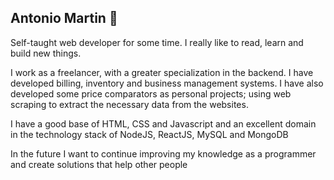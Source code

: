 ## Antonio Martin 👋


<!--
**antoniowd/antoniowd** is a ✨ _special_ ✨ repository because its `README.md` (this file) appears on your GitHub profile.

Here are some ideas to get you started:

- 🔭 I’m currently working on ...
- 🌱 I’m currently learning ...
- 👯 I’m looking to collaborate on ...
- 🤔 I’m looking for help with ...
- 💬 Ask me about ...
- 📫 How to reach me: ...
- 😄 Pronouns: ...
- ⚡ Fun fact: ...
-->


Self-taught web developer for some time. I really like to read, learn and build new things.

I work as a freelancer, with a greater specialization in the backend. I have developed billing, inventory and business management systems. I have also developed some price comparators as personal projects; using web scraping to extract the necessary data from the websites.

I have a good base of HTML, CSS and Javascript and an excellent domain in the technology stack of NodeJS, ReactJS, MySQL and MongoDB

In the future I want to continue improving my knowledge as a programmer and create solutions that help other people
